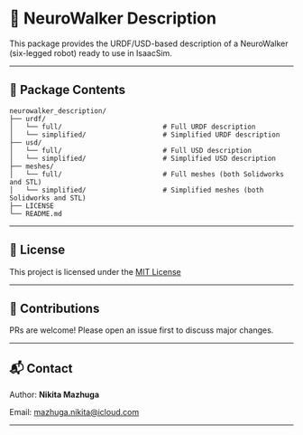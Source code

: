 # 🐜 NeuroWalker Description

This package provides the URDF/USD-based description of a NeuroWalker (six-legged robot) ready to use in IsaacSim.

---

## 📁 Package Contents

```
neurowalker_description/
├── urdf/
│   └── full/                         # Full URDF description
│   └── simplified/                   # Simplified URDF description
├── usd/
│   └── full/                         # Full USD description
│   └── simplified/                   # Simplified USD description
├── meshes/
│   └── full/                         # Full meshes (both Solidworks and STL)
│   └── simplified/                   # Simplified meshes (both Solidworks and STL)
├── LICENSE
└── README.md
```

---

## 📄 License

This project is licensed under the [MIT License](LICENSE)

---

## 🤝 Contributions

PRs are welcome! Please open an issue first to discuss major changes.

---

## 📬 Contact

Author: **Nikita Mazhuga**

Email: [mazhuga.nikita@icloud.com](mailto:mazhuga.nikita@icloud.com)

---

